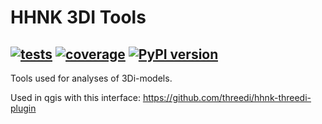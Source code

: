 # HHNK 3DI Tools

[![tests](https://github.com/threedi/hhnk-threedi-tools/actions/workflows/tests-conda.yml/badge.svg)](https://github.com/threedi/hhnk-threedi-tools/actions/workflows/tests-conda.yml)
[![coverage](https://img.shields.io/codecov/c/github/threedi/hhnk-threedi-tools)](https://codecov.io/github/threedi/hhnk-threedi-tools)
[![PyPI version](https://badge.fury.io/py/hhnk-threedi-tools.svg)](https://badge.fury.io/py/hhnk-threedi-tools)
---

Tools used for analyses of 3Di-models.

Used in qgis with this interface:
https://github.com/threedi/hhnk-threedi-plugin
